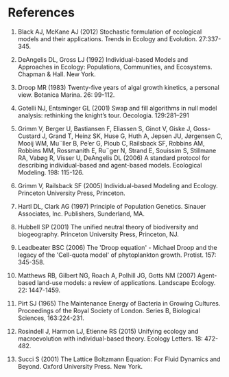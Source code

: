 # References

1. Black AJ, McKane AJ (2012) Stochastic formulation of ecological models and their applications. Trends in Ecology and Evolution. 27:337-345.

2. DeAngelis DL, Gross LJ (1992) Individual-based Models and Approaches in Ecology: Populations, Communities, and Ecosystems. Chapman & Hall. New York.

3. Droop MR (1983) Twenty-five years of algal growth kinetics, a personal view. Botanica Marina. 26: 99-112.

4. Gotelli NJ, Entsminger GL (2001) Swap and fill algorithms in null model analysis: rethinking the knight’s tour. Oecologia. 129:281–291

5. Grimm V, Berger U, Bastiansen F, Eliassen S, Ginot V, Giske J, Goss-Custard J, Grand T, Heinz SK, Huse G, Huth A, Jepsen JU, Jørgensen C, Mooij WM, Mu¨ller B, Pe’er G, Pioub C, Railsback SF, Robbins AM, Robbins MM, Rossmanith E, Ru¨ger N, Strand E, Souissim S, Stillmane RA, Vabøg R, Visser U, DeAngelis DL (2006) A standard protocol for describing individual-based and agent-based models. Ecological Modeling. 198: 115-126.

6. Grimm V, Railsback SF (2005) Individual-based Modeling and Ecology. Princeton University Press, Princeton.

7. Hartl DL, Clark AG (1997) Principle of Population Genetics. Sinauer Associates, Inc. Publishers, Sunderland, MA.

8. Hubbell SP (2001) The unified neutral theory of biodiversity and biogeography. Princeton University Press, Princeton, NJ.

9. Leadbeater BSC (2006) The 'Droop equation' - Michael Droop and the legacy of the 'Cell-quota model' of phytoplankton growth. Protist. 157: 345-358.

10. Matthews RB, Gilbert NG, Roach A, Polhill JG, Gotts NM (2007) Agent-based land-use models: a review of applications. Landscape Ecology. 22: 1447-1459.

11. Pirt SJ (1965) The Maintenance Energy of Bacteria in Growing Cultures. Proceedings of the Royal Society of London. Series B, Biological Sciences, 163:224-231.

12. Rosindell J, Harmon LJ, Etienne RS (2015) Unifying ecology and macroevolution with individual-based theory. Ecology Letters. 18: 472-482.

13. Succi S (2001) The Lattice Boltzmann Equation: For Fluid Dynamics and Beyond. Oxford University Press. New York.